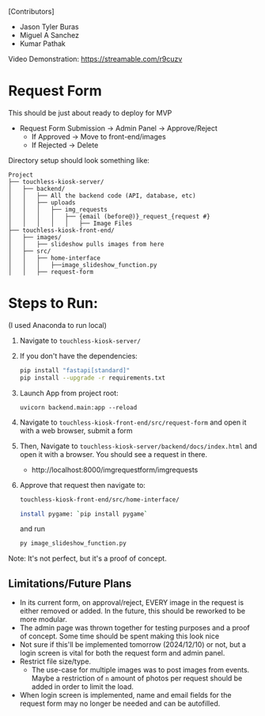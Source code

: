 [Contributors]
- Jason Tyler Buras
- Miguel A Sanchez
- Kumar Pathak

Video Demonstration: https://streamable.com/r9cuzv
# Request Form
This should be just about ready to deploy for MVP
- Request Form Submission -> Admin Panel -> Approve/Reject
   - If Approved -> Move to front-end/images
   - If Rejected -> Delete

Directory setup should look something like:
```
Project
├── touchless-kiosk-server/
│   ├── backend/
│   │   ├── All the backend code (API, database, etc)
│   │   ├── uploads
│   │   │   ├── img_requests
│   │   │   │   ├── {email (before@)}_request_{request #}
│   │   │   │   │   ├── Image Files
├── touchless-kiosk-front-end/
│   ├── images/
│   │   ├── slideshow pulls images from here
│   ├── src/
│   │   ├── home-interface
│   │   │   ├──image_slideshow_function.py
│   │   ├── request-form
```

# Steps to Run:
(I used Anaconda to run local)
1) Navigate to `touchless-kiosk-server/`

2) If you don't have the dependencies:
   ```bash
   pip install "fastapi[standard]"
   pip install --upgrade -r requirements.txt
   ```

3) Launch App from project root: 
   ```
   uvicorn backend.main:app --reload
   ```

4) Navigate to `touchless-kiosk-front-end/src/request-form` and open it with a web browser, submit a form

5) Then, Navigate to `touchless-kiosk-server/backend/docs/index.html` and open it with a browser. You should see a request in there. 
   - http://localhost:8000/imgrequestform/imgrequests

6) Approve that request then navigate to:
   ```bash
   touchless-kiosk-front-end/src/home-interface/
   ```
   ```bash
   install pygame: `pip install pygame`
   ```
   and run 
   ```bash
   py image_slideshow_function.py
   ```

Note: It's not perfect, but it's a proof of concept.

## Limitations/Future Plans
- In its current form, on approval/reject, EVERY image in the request is either removed or added. In the future, this should be reworked to be more modular.
- The admin page was thrown together for testing purposes and a proof of concept. Some time should be spent making this look nice
- Not sure if this'll be implemented tomorrow (2024/12/10) or not, but a login screen is vital for both the request form and admin panel.
- Restrict file size/type.
   - The use-case for multiple images was to post images from events. Maybe a restriction of `n` amount of photos per request should be added in order to limit the load.
- When login screen is implemented, name and email fields for the request form may no longer be needed and can be autofilled. 
